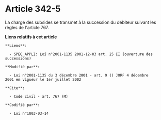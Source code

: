 # Article 342-5

La charge des subsides se transmet à la succession du débiteur suivant les règles de l'article 767.

**Liens relatifs à cet article**

	**Liens**:

	  - SPEC_APPLI: Loi n°2001-1135 2001-12-03 art. 25 II (ouverture des successions)

	**Modifié par**:

	  - Loi n°2001-1135 du 3 décembre 2001 - art. 9 () JORF 4 décembre 2001 en vigueur le 1er juillet 2002

	**Cite**:

	  - Code civil - art. 767 (M)

	**Codifié par**:

	  - Loi n°1803-03-14
